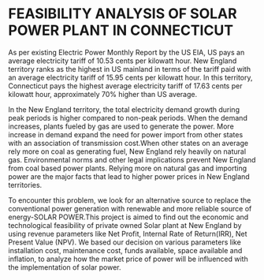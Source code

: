 # FEASIBILITY ANALYSIS OF SOLAR POWER PLANT IN CONNECTICUT

As per existing Electric Power Monthly Report by the US EIA, US pays an average electricity tariff of 10.53 cents per kilowatt hour. New England territory ranks as the highest in US mainland in terms of the tariff paid with an average electricity tariff of 15.95 cents per kilowatt hour. In this territory, Connecticut pays the highest average electricity tariff of 17.63 cents per kilowatt hour, approximately 70% higher than US average.

In the New England territory, the total electricity demand growth during peak periods is higher compared to non-peak periods. When the demand increases, plants fueled by gas are used to generate the power. More increase in demand expand the need for power import from other states with an association of transmission cost.When other states on an average rely more on coal as generating fuel, New England rely heavily on natural gas. Environmental norms and other legal implications prevent New England from coal based power plants. Relying more on natural gas and importing power are the major facts that lead to higher power prices in New England territories.

To encounter this problem, we look for an alternative source to replace the conventional power generation with renewable and more reliable source of energy-SOLAR POWER.This project is aimed to find out the economic and technological feasibility of private owned Solar plant at New England by using revenue parameters like Net Profit, Internal Rate of Return(IRR), Net Present Value (NPV). We based our decision on various parameters like installation cost, maintenance cost, funds available, space available and inflation, to analyze how the market price of power will be influenced with the implementation of solar power.
